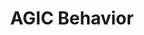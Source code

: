 ---
title: AGIC Behavior
parent:  Module 3 - Application Gateway Ingress Controller
has_children: false
nav_order: 2
---
